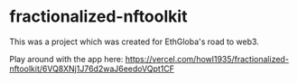 # fractionalized-nftoolkit
This was a project which was created for EthGloba's road to web3.

Play around with the app here:
https://vercel.com/howl1935/fractionalized-nftoolkit/6VQ8XNj1J76d2waJ6eedoVQpt1CF
